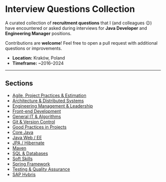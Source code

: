 # Interview Questions Collection

A curated collection of **recruitment questions** that I (and colleagues 😉) have encountered or asked during interviews for **Java Developer** and **Engineering Manager** positions.

Contributions are **welcome**! Feel free to open a pull request with additional questions or improvements.

- **Location:** Kraków, Poland
- **Timeframe:** ~2016–2024

---

## Sections

- [Agile, Project Practices & Estimation](agile.md)
- [Architecture & Distributed Systems](architecture.md)
- [Engineering Management & Leadership](engineering-management.md)
- [Front-end Development](front-end.md)
- [General IT & Algorithms](general.md)
- [Git & Version Control](git.md)
- [Good Practices in Projects](good-practices.md)
- [Core Java](java.md)
- [Java Web / EE](java-web.md)
- [JPA / Hibernate](jpa-hibernate.md)
- [Maven](maven.md)
- [SQL & Databases](sql.md)
- [Soft Skills](soft-skills.md)
- [Spring Framework](spring.md)
- [Testing & Quality Assurance](testing.md)
- [SAP Hybris](hybris.md)

